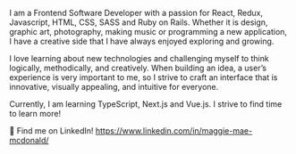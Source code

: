 I am a Frontend Software Developer with a passion for React, Redux, Javascript, HTML, CSS, SASS and Ruby on Rails. Whether it is design, graphic art, photography, making music or programming a new application, I have a creative side that I have always enjoyed exploring and growing. 

I love learning about new technologies and challenging myself to think logically, methodically, and creatively. When building an idea, a user’s experience is very important to me, so I strive to craft an interface that is innovative, visually appealing, and intuitive for everyone.

Currently, I am learning TypeScript, Next.js and Vue.js. I strive to find time to learn more!

 🌸 Find me on LinkedIn! https://www.linkedin.com/in/maggie-mae-mcdonald/
